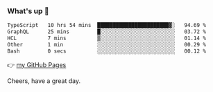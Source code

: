 ### What's up 👋

<!--START_SECTION:waka-->

```txt
TypeScript   10 hrs 54 mins  ███████████████████████▓░   94.69 %
GraphQL      25 mins         █░░░░░░░░░░░░░░░░░░░░░░░░   03.72 %
HCL          7 mins          ▒░░░░░░░░░░░░░░░░░░░░░░░░   01.14 %
Other        1 min           ░░░░░░░░░░░░░░░░░░░░░░░░░   00.29 %
Bash         0 secs          ░░░░░░░░░░░░░░░░░░░░░░░░░   00.12 %
```

<!--END_SECTION:waka-->

👉 [my GitHub Pages](https://ykzhukian.github.io)

Cheers, have a great day.

